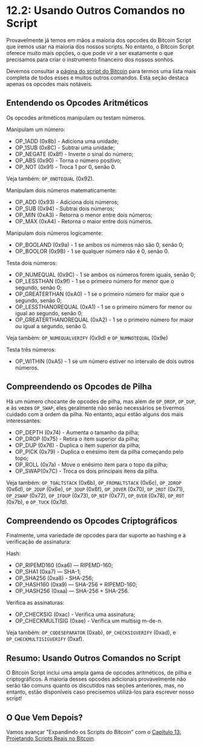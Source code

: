 # 12.2: Usando Outros Comandos no Script

Provavelmente já temos em mãos a maioria dos opcodes do Bitcoin Script que iremos usar na maioria dos nossos scripts. No entanto, o Bitcoin Script oferece muito mais opções, o que pode vir a ser exatamente o que precisamos para criar o instrumento financeiro dos nossos sonhos.

Devemos consultar a [página do script do Bitcoin](https://en.bitcoin.it/wiki/script) para termos uma lista mais completa de todos esses e muitos outros comandos. Esta seção destaca apenas os opcodes mais notáveis.

## Entendendo os Opcodes Aritméticos

Os opcodes aritméticos manipulam ou testam números.

Manipulam um número:

* OP_1ADD (0x8b) - Adiciona uma unidade;
* OP_1SUB (0x8C) - Subtrai uma unidade;
* OP_NEGATE (0x8f) - Inverte o sinal do número;
* OP_ABS (0x90) - Torna o número positivo;
* OP_NOT (0x91) - Troca 1 por 0, senão 0.

Veja também: ```OP_0NOTEQUAL``` (0x92).

Manipulam dois números matematicamente:

* OP_ADD (0x93) - Adiciona dois números;
* OP_SUB (0x94) - Subtrai dois números;
* OP_MIN (0xA3) - Retorna o menor entre dois números;
* OP_MAX (0xA4) - Retorna o maior entre dois números.

Manipulam dois números logicamente:

* OP_BOOLAND (0x9a) - 1 se ambos os números não são 0, senão 0;
* OP_BOOLOR	(0x9B) - 1 se qualquer número não é 0, senão 0.

Testa dois números:

* OP_NUMEQUAL (0x9C) - 1 se ambos os números forem iguais, senão 0;
* OP_LESSTHAN (0x9f) - 1 se o primeiro número for menor que o segundo, senão 0;
* OP_GREATERTHAN (0xA0) - 1 se o primeiro número for maior que o segundo, senão 0;
* OP_LESSTHANOREQUAL (0xA1) - 1 se o primeiro número for menor ou igual ao segundo, senão 0;
* OP_GREATERTHANOREQUAL (0xA2) - 1 se o primeiro número for maior ou igual a segundo, senão 0.

Veja também: ```OP_NUMEQUALVERIFY``` (0x9d) e ```OP_NUMNOTEQUAL``` (0x9e)

Testa três números:

* OP_WITHIN (0xA5) - 1 se um número estiver no intervalo de dois outros números.

## Compreendendo os Opcodes de Pilha

Há um número chocante de opcodes de pilha, mas além de ```OP_DROP```, ```OP_DUP```, e às vezes ```OP_SWAP```, eles geralmente não serão necessários se tivermos cuidado com a ordem da pilha. No entanto, aqui estão alguns dos mais interessantes:

* OP_DEPTH (0x74) - Aumenta o tamanho da pilha;
* OP_DROP (0x75) - Retira o item superior da pilha;
* OP_DUP (0x76) - Duplica o item superior da pilha;
* OP_PICK (0x79) - Duplica o enésimo item da pilha começando pelo topo;
* OP_ROLL (0x7a) - Move o enésimo item para o topo da pilha;
* OP_SWAP(0x7C) - Troca os dois principais itens da pilha.

Veja também: `OP_TOALTSTACK` (0x6b), `OP_FROMALTSTACK` (0x6c), `OP_2DROP` (0x6d), `OP_2DUP` (0x6e), `OP_3DUP` (0x6f), `OP_2OVER` (0x70), `OP_2ROT` (0x71), `OP_2SWAP` (0x72), `OP_IFDUP` (0x73), `OP_NIP` (0x77), `OP_OVER` (0x78), `OP_ROT` (0x7b), e `OP_TUCK` (0x7d).

## Compreendendo os Opcodes Criptográficos

Finalmente, uma variedade de opcodes para dar suporte ao hashing e à verificação de assinatura:

Hash:

* OP_RIPEMD160 (0xa6) — RIPEMD-160;
* OP_SHA1	(0xa7)	— SHA-1;
* OP_SHA256	(0xa8)	- SHA-256;
* OP_HASH160	(0xa9)	— SHA-256 + RIPEMD-160;
* OP_HASH256	(0xaa)	— SHA-256 + SHA-256.

Verifica as assinaturas:

* OP_CHECKSIG (0xac) - Verifica uma assinatura;
* OP_CHECKMULTISIG (0xae) - Verifica um multisig m-de-n.

Veja também: `OP_CODESEPARATOR` (0xab), `OP_CHECKSIGVERIFY` (0xad), e `OP_CHECKMULTISIGVERIFY` (0xaf).

## Resumo: Usando Outros Comandos no Script

O Bitcoin Script inclui uma ampla gama de opcodes aritméticos, de pilha e criptográficos. A maioria desses opcodes adicionais provavelmente não serão tão comuns quanto os discutidos nas seções anteriores, mas, no entanto, estão disponíveis caso precisemos utilizá-los para escrever nosso script!

## O Que Vem Depois?

Vamos avançar "Expandindo os Scripts do Bitcoin" com o [Capítulo 13: Projetando Scripts Reais no Bitcoin](13_0_Designing_real_bitcoin_scripts.md).